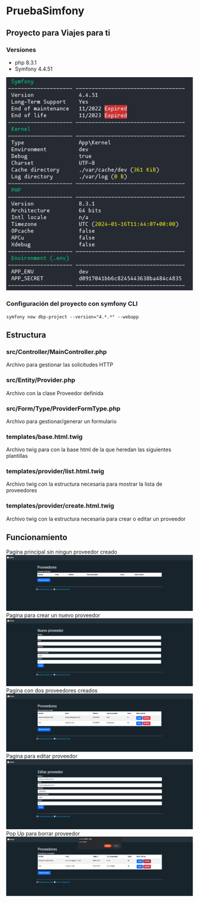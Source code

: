 # PruebaSimfony
## Proyecto para Viajes para ti
### Versiones
- php 8.3.1
- Symfony 4.4.51

![plot](./media/about.png)
### Configuración del proyecto con symfony CLI
```
symfony new dbp-project --version="4.*.*" --webapp
```

## Estructura
### src/Controller/MainController.php
Archivo para gestionar las solicitudes HTTP
### src/Entity/Provider.php
Archivo con la clase Proveedor definida
### src/Form/Type/ProviderFormType.php
Archivo para gestionar/generar un formulario
### templates/base.html.twig
Archivo twig para con la base html de la que heredan las siguientes plantillas
### templates/provider/list.html.twig
Archivo twig con la estructura necesaria para mostrar la lista de proveedores
### templates/provider/create.html.twig
Archivo twig con la estructura necesaria para crear o editar un proveedor

## Funcionamiento
Pagina principal sin ningun proveedor creado
![plot](./media/empty_list.png)
Pagina para crear un nuevo proveedor
![plot](./media/new_provider.png)
Pagina con dos proveedores creados
![plot](./media/provider_list.png)
Pagina para editar proveedor
![plot](./media/edit_provider.png)
Pop Up para borrar proveedor
![plot](./media/delete_provider.png)
